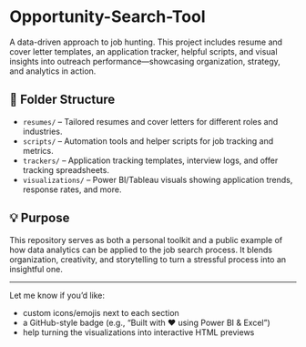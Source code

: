 # Opportunity-Search-Tool

A data-driven approach to job hunting. This project includes resume and cover letter templates, an application tracker, helpful scripts, and visual insights into outreach performance—showcasing organization, strategy, and analytics in action.

## 📁 Folder Structure

- `resumes/` – Tailored resumes and cover letters for different roles and industries.
- `scripts/` – Automation tools and helper scripts for job tracking and metrics.
- `trackers/` – Application tracking templates, interview logs, and offer tracking spreadsheets.
- `visualizations/` – Power BI/Tableau visuals showing application trends, response rates, and more.

## 💡 Purpose

This repository serves as both a personal toolkit and a public example of how data analytics can be applied to the job search process. It blends organization, creativity, and storytelling to turn a stressful process into an insightful one.

---

Let me know if you’d like:
- custom icons/emojis next to each section
- a GitHub-style badge (e.g., “Built with ❤️ using Power BI & Excel”)
- help turning the visualizations into interactive HTML previews
